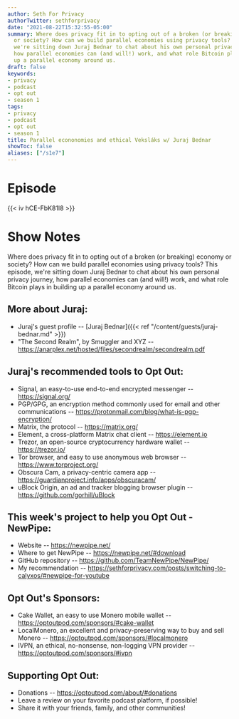 ```yaml
---
author: Seth For Privacy
authorTwitter: sethforprivacy
date: "2021-08-22T15:32:55-05:00"
summary: Where does privacy fit in to opting out of a broken (or breaking) economy
  or society? How can we build parallel economies using privacy tools? This episode,
  we're sitting down Juraj Bednar to chat about his own personal privacy journey,
  how parallel economies can (and will!) work, and what role Bitcoin plays in building
  up a parallel economy around us.
draft: false
keywords:
- privacy
- podcast
- opt out
- season 1
tags:
- privacy
- podcast
- opt out
- season 1
title: Parallel econonomies and ethical Veksláks w/ Juraj Bednar
showToc: false
aliases: ["/s1e7"]
---
```


# Episode

<div id="buzzsprout-player-9068459"></div><script src="https://www.buzzsprout.com/1790481/9068459-parallel-econonomies-and-ethical-vekslaks-w-juraj-bednar.js?container_id=buzzsprout-player-9068459&player=small" type="text/javascript" charset="utf-8"></script>

{{< iv hCE-FbK81l8 >}}

# Show Notes

Where does privacy fit in to opting out of a broken (or breaking) economy or society? How can we build parallel economies using privacy tools? This episode, we're sitting down Juraj Bednar to chat about his own personal privacy journey, how parallel economies can (and will!) work, and what role Bitcoin plays in building up a parallel economy around us.

## More about Juraj:

- Juraj's guest profile -- [Juraj Bednar]({{< ref "/content/guests/juraj-bednar.md" >}})
- "The Second Realm", by Smuggler and XYZ -- https://anarplex.net/hosted/files/secondrealm/secondrealm.pdf

## Juraj's recommended tools to Opt Out:

- Signal, an easy-to-use end-to-end encrypted messenger -- https://signal.org/
- PGP/GPG, an encryption method commonly used for email and other communications -- https://protonmail.com/blog/what-is-pgp-encryption/
- Matrix, the protocol -- https://matrix.org/
- Element, a cross-platform Matrix chat client -- https://element.io
- Trezor, an open-source cryptocurrency hardware wallet -- https://trezor.io/
- Tor browser, and easy to use anonymous web browser -- https://www.torproject.org/
- Obscura Cam, a privacy-centric camera app -- https://guardianproject.info/apps/obscuracam/
- uBlock Origin, an ad and tracker blogging browser plugin -- https://github.com/gorhill/uBlock

## This week's project to help you Opt Out - NewPipe:

- Website -- https://newpipe.net/
- Where to get NewPipe -- https://newpipe.net/#download
- GitHub repository -- https://github.com/TeamNewPipe/NewPipe/
- My recommendation -- https://sethforprivacy.com/posts/switching-to-calyxos/#newpipe-for-youtube

## Opt Out's Sponsors:

- Cake Wallet, an easy to use Monero mobile wallet -- https://optoutpod.com/sponsors/#cake-wallet
- LocalMonero, an excellent and privacy-preserving way to buy and sell Monero -- https://optoutpod.com/sponsors/#localmonero
- IVPN, an ethical, no-nonsense, non-logging VPN provider -- https://optoutpod.com/sponsors/#ivpn

## Supporting Opt Out:

- Donations -- https://optoutpod.com/about/#donations
- Leave a review on your favorite podcast platform, if possible!
- Share it with your friends, family, and other communities!
